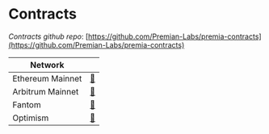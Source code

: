 # Contracts

_Contracts github repo_: [https://github.com/Premian-Labs/premia-contracts](https://github.com/Premian-Labs/premia-contracts)

| Network          |                                                                                                 |
| ---------------- | ----------------------------------------------------------------------------------------------- |
| Ethereum Mainnet | [📜](https://github.com/Premian-Labs/premia-contracts/blob/master/docs/deployments/ETHEREUM.md) |
| Arbitrum Mainnet | [📜](https://github.com/Premian-Labs/premia-contracts/blob/master/docs/deployments/ARBITRUM.md) |
| Fantom           | [📜](https://github.com/Premian-Labs/premia-contracts/blob/master/docs/deployments/FANTOM.md)   |
| Optimism         | [📜](https://github.com/Premian-Labs/premia-contracts/blob/master/docs/deployments/OPTIMISM.md) |

